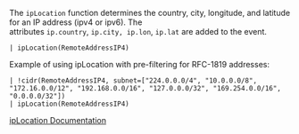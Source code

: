 The `ipLocation` function determines the country, city, longitude, and latitude for an IP address (ipv4 or ipv6). The attributes `ip.country`, `ip.city, ip.lon`, `ip.lat` are added to the event.

```
| ipLocation(RemoteAddressIP4)
```

Example of using ipLocation with pre-filtering for RFC-1819 addresses:

```
| !cidr(RemoteAddressIP4, subnet=["224.0.0.0/4", "10.0.0.0/8", "172.16.0.0/12", "192.168.0.0/16", "127.0.0.0/32", "169.254.0.0/16", "0.0.0.0/32"])
| ipLocation(RemoteAddressIP4)
```

[ipLocation Documentation](https://library.humio.com/data-analysis/functions-iplocation.html)
